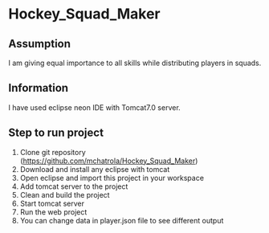 # Hockey_Squad_Maker

## Assumption 
I am giving equal importance to all skills while distributing players in squads.

## Information 
I have used eclipse neon IDE with Tomcat7.0 server.

## Step to run project 

1. Clone git repository (https://github.com/mchatrola/Hockey_Squad_Maker)
2. Download and install any eclipse with tomcat 
3. Open eclipse and import this project in your workspace
4. Add tomcat server to the project
5. Clean and build the project
6. Start tomcat server
7. Run the web project
8. You can change data in player.json file to see different output
